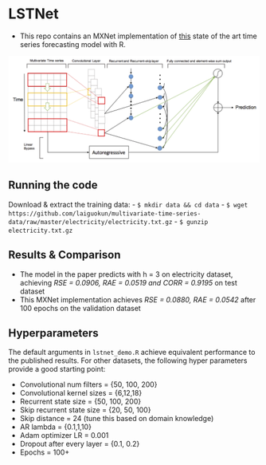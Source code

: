 # LSTNet

- This repo contains an MXNet implementation of [this](https://arxiv.org/pdf/1703.07015.pdf) state of the art time series forecasting model with R.

![](./docs/model_architecture.png)

## Running the code
Download & extract the training data:
    - `$ mkdir data && cd data`
    - `$ wget https://github.com/laiguokun/multivariate-time-series-data/raw/master/electricity/electricity.txt.gz`
    - `$ gunzip electricity.txt.gz`

## Results & Comparison

- The model in the paper predicts with h = 3 on electricity dataset, achieving *RSE = 0.0906, RAE = 0.0519 and CORR = 0.9195* on test dataset
- This MXNet implementation achieves *RSE = 0.0880, RAE = 0.0542* after 100 epochs on the validation dataset

## Hyperparameters

The default arguments in `lstnet_demo.R` achieve equivalent performance to the published results. For other datasets, the following hyper parameters provide a good starting point:

- Convolutional num filters  = {50, 100, 200}
- Convolutional kernel sizes = {6,12,18}
- Recurrent state size = {50, 100, 200}
- Skip recurrent state size = {20, 50, 100}
- Skip distance = 24 (tune this based on domain knowledge)
- AR lambda = {0.1,1,10}
- Adam optimizer LR = 0.001
- Dropout after every layer =  {0.1, 0.2}
- Epochs = 100+
